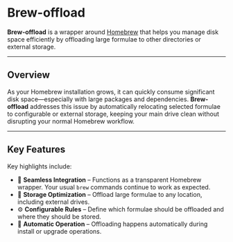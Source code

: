 # Brew-offload

**Brew-offload** is a wrapper around [Homebrew](https://brew.sh) that helps you manage disk space efficiently by offloading large formulae to other directories or external storage.

---

## Overview

As your Homebrew installation grows, it can quickly consume significant disk space—especially with large packages and dependencies. **Brew-offload** addresses this issue by automatically relocating selected formulae to configurable or external storage, keeping your main drive clean without disrupting your normal Homebrew workflow.

---

## Key Features

Key highlights include:

- 🚀 **Seamless Integration** – Functions as a transparent Homebrew wrapper. Your usual `brew` commands continue to work as expected.
- 💾 **Storage Optimization** – Offload large formulae to any location, including external drives.
- ⚙️ **Configurable Rules** – Define which formulae should be offloaded and where they should be stored.
- 🔄 **Automatic Operation** – Offloading happens automatically during install or upgrade operations.
